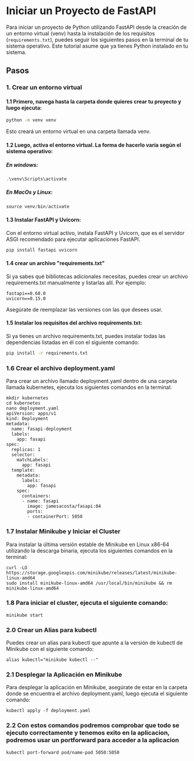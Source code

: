 # Iniciar un Proyecto de FastAPI

Para iniciar un proyecto de Python utilizando FastAPI desde la creación de un entorno virtual (venv) hasta la instalación de los requisitos (`requirements.txt`), puedes seguir los siguientes pasos en la terminal de tu sistema operativo. Este tutorial asume que ya tienes Python instalado en tu sistema.

## Pasos

### 1. Crear un entorno virtual

#### 1.1 Primero, navega hasta la carpeta donde quieres crear tu proyecto y luego ejecuta:

```bash
python -m venv venv
```

Esto creará un entorno virtual en una carpeta llamada venv.

#### 1.2 Luego, activa el entorno virtual. La forma de hacerlo varía según el sistema operativo:

##### En windows:

```Powershell
.\venv\Scripts\activate
```

##### En MacOs y Linux:

```Powershell
source venv/bin/activate
```

#### 1.3 Instalar FastAPI y Uvicorn:

Con el entorno virtual activo, instala FastAPI y Uvicorn, que es el servidor ASGI recomendado para ejecutar aplicaciones FastAPI.

```Powershell
pip install fastapi uvicorn
```

#### 1.4 crear un archivo "requirements.txt"

Si ya sabes qué bibliotecas adicionales necesitas, puedes crear un archivo requirements.txt manualmente y listarlas allí. Por ejemplo:

```
fastapi==0.68.0
uvicorn==0.15.0
```

Asegúrate de reemplazar las versiones con las que desees usar.

#### 1.5 Instalar los requisitos del archivo requirements.txt:

Si ya tienes un archivo requirements.txt, puedes instalar todas las dependencias listadas en él con el siguiente comando:

```bash
pip install -r requirements.txt

```

### 1.6 Crear el archivo deployment.yaml
Para crear un archivo llamado deployment.yaml dentro de una carpeta llamada kubernetes, ejecuta los siguientes comandos en la terminal:

```
mkdir kubernetes
cd kubernetes
nano deployment.yaml
apiVersion: apps/v1
kind: Deployment
metadata:
  name: fasapi-deployment
  labels:
    app: fasapi
spec:
  replicas: 1
  selector:
    matchLabels:
      app: fasapi
  template:
    metadata:
      labels:
        app: fasapi
    spec:
      containers:
      - name: fasapi
        image: jamesacosta/fasapi:04
        ports:
        - containerPort: 5050
```
### 1.7 Instalar Minikube y Iniciar el Cluster
Para instalar la última versión estable de Minikube en Linux x86-64 utilizando la descarga binaria, ejecuta los siguientes comandos en la terminal:

```
curl -LO https://storage.googleapis.com/minikube/releases/latest/minikube-linux-amd64
sudo install minikube-linux-amd64 /usr/local/bin/minikube && rm minikube-linux-amd64
```

### 1.8 Para iniciar el cluster, ejecuta el siguiente comando:
```
minikube start
```

### 2.0 Crear un Alias para kubectl
Puedes crear un alias para kubectl que apunte a la versión de kubectl de Minikube con el siguiente comando:

```
alias kubectl="minikube kubectl --"
```
### 2.1 Desplegar la Aplicación en Minikube
Para desplegar la aplicación en Minikube, asegúrate de estar en la carpeta donde se encuentra el archivo deployment.yaml, luego ejecuta el siguiente comando:

```
kubectl apply -f deployment.yaml
```

### 2.2 Con estos comandos podremos comprobar que todo se ejecuto correctamente y tenemos exito en la aplicacion, podremos usar un portforward para acceder a la aplicacion

```
kubectl port-forward pod/name-pod 5050:5050
```
